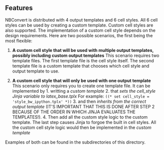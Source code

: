 ## Features

NBConvert is distributed with 4 output templates and 6 cell styles.  All 6 cell styles can be used by creating a custom template.  Custom cell styles are also supported.  The implementation of a custom cell style depends on the design requirements.  Here are two possible scenarios, the first being the most flexible:

1.  **A custom cell style that will be used with multiple output templates, possibly including custom output templates**
    This scenario requires two template files.  The first template file is the cell style itself.  The second template file is a custom template that chooses which cell style and output template to use.
    
2.  **A custom cell style that will only be used with one output template**
    This scenario only requires you to create one template file.  It can be implemented by 
        1. writting a *custom template* 
        2. that *sets the cell_style Jinja variable to latex_base.tplx*
           For example: `((* set cell_style = 'style_bw_ipython.tplx' *))`
        3. and then *inherits from the correct output template* (IT'S IMPORTANT THAT THIS IS DONE AFTER STEP 2 BECAUSE OF THE ORDER IN WHICH JINJA EVALUATES THE TEMPLATES!).
        4. Then add all the custom style logic to the custom template.
    The last step causes Jinja to forgoe the built in cell styles.  All the custom cell style logic would then be implemented in the *custom template*

Examples of both can be found in the subdirectories of this directory.